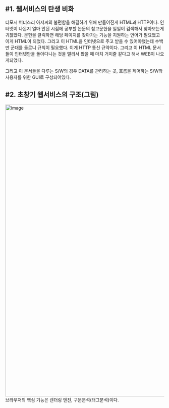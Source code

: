 ## #1. 웹서비스의 탄생 비화 
티모시 버너스리 아저씨의 불편함을 해결하기 위해 만들어진게 HTML과 HTTP이다. 인터넷이 나온지 얼마 안된 시점에 공부할 논문의 참고문헌을 일일이 검색해서 찾아보는게 귀찮았다. 문헌을 클릭하면 해당 페이지를 찾아가는 기능을 지원하는 언어가 필요했고 이게 HTML이 되었다. 그리고 이 HTML을 인터넷으로 주고 받을 수 있어야했는데 수백만 군대를 들르니 규칙이 필요했다. 이게 HTTP 통신 규약이다. 그리고 이 HTML 문서들이 인터넷안을 돌아다니는 것을 멀리서 봤을 때 마치 거미줄 같다고 해서 WEB이 나오게되었다.  
  
그리고 이 문서들을 다루는 S/W의 경우 DATA를 관리하는 곳, 흐름을 제어하는 S/W와 사용자를 위한 GUI로 구성되어있다.


## #2. 초창기 웹서비스의 구조(그림)
<img width="924" alt="image" src="https://user-images.githubusercontent.com/78134917/174516241-508373dc-4ae1-4dcf-b573-19ec52a9e8fb.png">
브라우저의 핵심 기능은 렌더링 엔진, 구문분석(태그분석)이다.  
